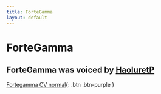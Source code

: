 ```yaml
---
title: ForteGamma
layout: default
---
```


# ForteGamma
## ForteGamma was voiced by [HaoluretP]

[Fortegamma CV normal](https://drive.google.com/file/d/1Ih08Idryp8u2_M_MDrR8Q3jN8Vh79fqS/view?usp=sharing){: .btn .btn-purple }

[HaoluretP]: https://www.youtube.com/@Haolure
